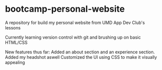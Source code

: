 # bootcamp-personal-website
A repository for build my personal website from UMD App Dev Club's lessons

Currently learning version control with git and brushing up on basic HTML/CSS

New features thus far: Added an about section and an experience section. Added my headshot aswell
Customized the UI using CSS to make it visually appealing